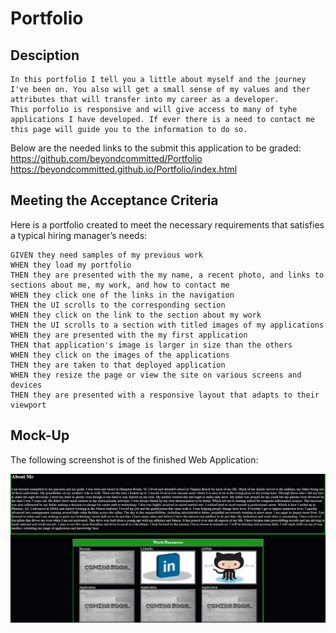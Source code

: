 # Portfolio

## Desciption

```
In this portfolio I tell you a little about myself and the journey I've been on. You also will get a small sense of my values and ther attributes that will transfer into my career as a developer.
This porfolio is responsive and will give access to many of tyhe applications I have developed. If ever there is a need to contact me this page will guide you to the information to do so. 

 ```
 Below are the needed links to the submit this application to be graded:<br>
 https://github.com/beyondcommitted/Portfolio <br>
 https://beyondcommitted.github.io/Portfolio/index.html
 
 



## Meeting the Acceptance Criteria

Here is a portfolio created to meet the necessary requirements that satisfies a typical hiring manager’s needs:

```
GIVEN they need samples of my previous work
WHEN they load my portfolio
THEN they are presented with the my name, a recent photo, and links to sections about me, my work, and how to contact me
WHEN they click one of the links in the navigation
THEN the UI scrolls to the corresponding section
WHEN they click on the link to the section about my work
THEN the UI scrolls to a section with titled images of my applications
WHEN they are presented with the my first application
THEN that application's image is larger in size than the others
WHEN they click on the images of the applications
THEN they are taken to that deployed application
WHEN they resize the page or view the site on various screens and devices
THEN they are presented with a responsive layout that adapts to their viewport

```


## Mock-Up

The following screenshot is of the finished Web Application:

![portfolio demo](assests\images\Screenshot.png)